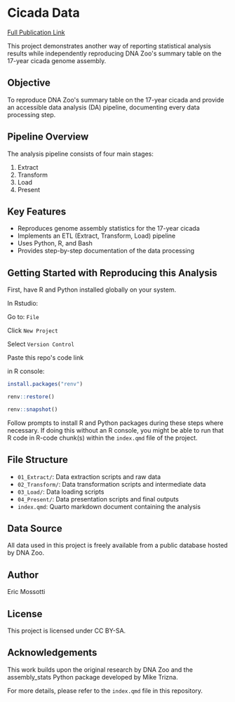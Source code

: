 # Cicada Data

[Full Publication Link](https://eric-mossotti.quarto.pub/cicada_data/)

This project demonstrates another way of reporting statistical analysis results while independently reproducing DNA Zoo's summary table on the 17-year cicada genome assembly.

## Objective

To reproduce DNA Zoo's summary table on the 17-year cicada and provide an accessible data analysis (DA) pipeline, documenting every data processing step.

## Pipeline Overview

The analysis pipeline consists of four main stages:

1.  Extract
2.  Transform
3.  Load
4.  Present

## Key Features

-   Reproduces genome assembly statistics for the 17-year cicada
-   Implements an ETL (Extract, Transform, Load) pipeline
-   Uses Python, R, and Bash
-   Provides step-by-step documentation of the data processing

## Getting Started with Reproducing this Analysis

First, have R and Python installed globally on your system.

In Rstudio:

Go to: `File`

Click `New Project`

Select `Version Control`

Paste this repo's code link

in R console:

``` r
install.packages("renv")
```

``` r
renv::restore()
```

``` r
renv::snapshot()
```

Follow prompts to install R and Python packages during these steps where necessary. If doing this without an R console, you might be able to run that R code in R-code chunk(s) within the `index.qmd` file of the project.

## File Structure

-   `01_Extract/`: Data extraction scripts and raw data
-   `02_Transform/`: Data transformation scripts and intermediate data
-   `03_Load/`: Data loading scripts
-   `04_Present/`: Data presentation scripts and final outputs
-   `index.qmd`: Quarto markdown document containing the analysis

## Data Source

All data used in this project is freely available from a public database hosted by DNA Zoo.

## Author

Eric Mossotti

## License

This project is licensed under CC BY-SA.

## Acknowledgements

This work builds upon the original research by DNA Zoo and the assembly_stats Python package developed by Mike Trizna.

For more details, please refer to the `index.qmd` file in this repository.
